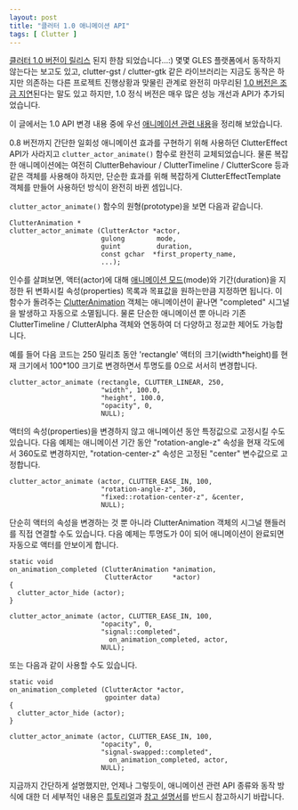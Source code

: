```yaml
---
layout: post
title: "클러터 1.0 애니메이션 API"
tags: [ Clutter ]
---
```


[클러터 1.0 버전이 릴리스](http://lists.o-hand.com/clutter/2982.html) 된지 한참 되었습니다...:) 몇몇 GLES 플랫폼에서 동작하지 않는다는 보고도 있고, clutter-gst / clutter-gtk 같은 라이브러리는 지금도 동작은 하지만 의존하는 다른 프로젝트 진행상황과 맞물린 관계로 완전히 마무리된 [1.0 버전은 조금 지연](http://lists.o-hand.com/clutter/2983.html)된다는 말도 있고 하지만, 1.0 정식 버전은 매우 많은 성능 개선과 API가 추가되었습니다.

이 글에서는 1.0 API 변경 내용 중에 우선 [애니메이션 관련 내용](http://www.clutter-project.org/docs/clutter/stable/migrating-ClutterEffect.html)을 정리해 보았습니다.

0.8 버전까지 간단한 일회성 애니메이션 효과를 구현하기 위해 사용하던 ClutterEffect API가 사라지고 `clutter_actor_animate()` 함수로 완전히 교체되었습니다. 물론 복잡한 애니메이션에는 여전히 ClutterBehaviour / ClutterTimeline / ClutterScore 등과 같은 객체를 사용해야 하지만, 단순한 효과를 위해 복잡하게 ClutterEffectTemplate 객체를 만들어 사용하던 방식이 완전히 바뀐 셈입니다.

`clutter_actor_animate()` 함수의 원형(prototype)을 보면 다음과 같습니다.

    ClutterAnimation *
    clutter_actor_animate (ClutterActor *actor,
                           gulong        mode,
                           guint         duration,
                           const gchar  *first_property_name,
                           ...);

인수를 살펴보면, 액터(actor)에 대해 [애니메이션 모드](http://clutter-project.org/docs/clutter/stable/clutter-Implicit-Animations.html#ClutterAnimationMode)(mode)와 기간(duration)을 지정한 뒤 변화시킬 속성(properties) 목록과 목표값을 원하는만큼 지정하면 됩니다. 이 함수가 돌려주는 [ClutterAnimation](http://clutter-project.org/docs/clutter/stable/clutter-Implicit-Animations.html) 객체는 애니메이션이 끝나면 "completed" 시그널을 발생하고 자동으로 소멸됩니다. 물론 단순한 애니메이션 뿐 아니라 기존 ClutterTimeline / ClutterAlpha 객체와 연동하여 더 다양하고 정교한 제어도 가능합니다.

예를 들어 다음 코드는 250 밀리초 동안 'rectangle' 액터의 크기(width\*height)를 현재 크기에서 100\*100 크기로 변경하면서 투명도를 0으로 서서히 변경합니다.

    clutter_actor_animate (rectangle, CLUTTER_LINEAR, 250,
                           "width", 100.0,
                           "height", 100.0,
                           "opacity", 0,
                           NULL);

액터의 속성(properties)을 변경하지 않고 애니메이션 동안 특정값으로 고정시킬 수도 있습니다. 다음 예제는 애니메이션 기간 동안 "rotation-angle-z" 속성을 현재 각도에서 360도로 변경하지만, "rotation-center-z" 속성은 고정된 "center" 변수값으로 고정합니다.

    clutter_actor_animate (actor, CLUTTER_EASE_IN, 100,
                           "rotation-angle-z", 360,
                           "fixed::rotation-center-z", &center,
                           NULL);

단순히 액터의 속성을 변경하는 것 뿐 아니라 ClutterAnimation 객체의 시그널 핸들러를 직접 연결할 수도 있습니다. 다음 예제는 투명도가 0이 되어 애니메이션이 완료되면 자동으로 액터를 안보이게 합니다.

    static void
    on_animation_completed (ClutterAnimation *animation,
                            ClutterActor     *actor)
    {
      clutter_actor_hide (actor);
    }

    clutter_actor_animate (actor, CLUTTER_EASE_IN, 100,
                           "opacity", 0,
                           "signal::completed",
                             on_animation_completed, actor,
                           NULL);

또는 다음과 같이 사용할 수도 있습니다.

    static void
    on_animation_completed (ClutterActor *actor,
                            gpointer data)
    {
      clutter_actor_hide (actor);
    }

    clutter_actor_animate (actor, CLUTTER_EASE_IN, 100,
                           "opacity", 0,
                           "signal-swapped::completed",
                             on_animation_completed, actor,
                           NULL);

지금까지 간단하게 설명했지만, 언제나 그렇듯이, 애니메이션 관련 API 종류와 동작 방식에 대한 더 세부적인 내용은 [튜토리얼](http://www.openismus.com/documents/clutter_tutorial/0.9/docs/tutorial/html/sec-animations.html)과 [참고 설명서](http://www.clutter-project.org/docs/clutter/stable/clutteranimation.html)를 반드시 참고하시기 바랍니다.
